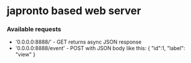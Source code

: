 # japronto based web server
### Available requests
- '0.0.0.0:8888/' - GET returns async JSON response
- '0.0.0.0:8888/event' - POST with JSON body like this: 
{
	"id":1,
	"label": "view"
}
